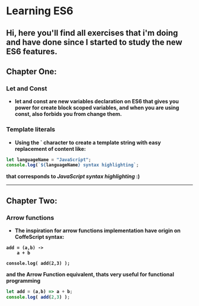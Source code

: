 # Learning ES6

## Hi, here you'll find all exercises that i'm doing and have done since I started to study the new ES6 features.

## <b>Chapter One:<b>
### Let and Const
* let and const are new variables declaration on ES6 that gives you power for create
block scoped variables, and when you are using const, also forbids you from change them.

### Template literals
* Using the ` character to create a template string with easy replacement of content
like:
```JavaScript
let languageName = "JavaScript";
console.log(`${languageName} syntax highlighting`;
```
that corresponds to *JavaScript syntax highlighting* :)
- - - -

## <b>Chapter Two:<b>
### Arrow functions
* The inspiration for arrow functions implementation have origin on CoffeScript
syntax:

````CoffeScript
add = (a,b) ->
    a + b

console.log( add(2,3) );
````

and the Arrow Function equivalent, thats very useful for functional programming
````JavaScript
let add = (a,b) => a + b;
console.log( add(2,3) );
````
